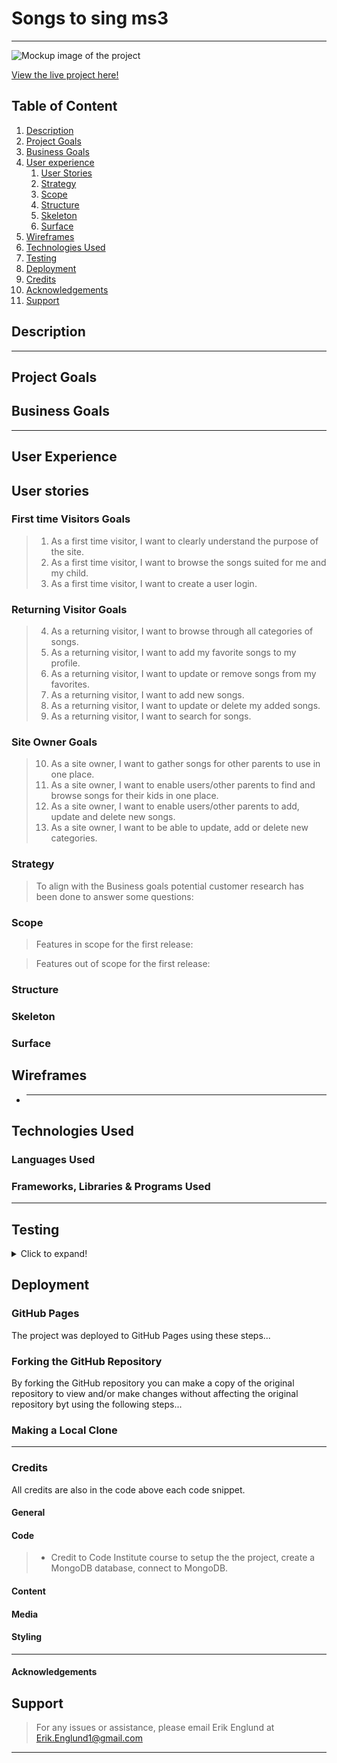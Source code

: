 # Songs to sing ms3

---

![Mockup image of the project]()

[View the live project here!]()

## Table of Content

1. [Description](#description)
2. [Project Goals](#project-goals)
3. [Business Goals](#business-goals)
4. [User experience](#user-experience)
   1. [User Stories](#user-stories)
   2. [Strategy](#strategy)
   3. [Scope](#scope)
   4. [Structure](#structure)
   5. [Skeleton](#skeleton)
   6. [Surface](#surface)
5. [Wireframes](#wireframes)
6. [Technologies Used](#technologies-used)
7. [Testing](#testing)
8. [Deployment](#deployment)
9. [Credits](#credits)
10. [Acknowledgements](#acknowledgements)
11. [Support](#support)

## Description

>

---

## Project Goals

>

## Business Goals

>

---

## User Experience

## User stories

### First time Visitors Goals

> 1. As a first time visitor, I want to clearly understand the purpose of the site.
> 2. As a first time visitor, I want to browse the songs suited for me and my child.
> 3. As a first time visitor, I want to create a user login.

### Returning Visitor Goals

> 4. As a returning visitor, I want to browse through all categories of songs.
> 5. As a returning visitor, I want to add my favorite songs to my profile.
> 6. As a returning visitor, I want to update or remove songs from my favorites.
> 7. As a returning visitor, I want to add new songs.
> 8. As a returning visitor, I want to update or delete my added songs.
> 9. As a returning visitor, I want to search for songs.

### Site Owner Goals

> 10. As a site owner, I want to gather songs for other parents to use in one place.
> 11. As a site owner, I want to enable users/other parents to find and browse songs for their kids in one place.
> 12. As a site owner, I want to enable users/other parents to add, update and delete new songs.
> 13. As a site owner, I want to be able to update, add or delete new categories.

### Strategy

> To align with the Business goals potential customer research has been done to answer some questions:

### Scope

> Features in scope for the first release:

> Features out of scope for the first release:

### Structure

>

### Skeleton

>

### Surface

>

## Wireframes

- ***

## Technologies Used

### Languages Used

>

### Frameworks, Libraries & Programs Used

>

---

## Testing

<details>
<summary>Click to expand!</summary>

The W3C Markup Validator, W3C CSS Validator Services and Jshint were used to validate every page of the project to ensure there were no syntax errors in the project.

>

### Testing of User Stories from the User Story Section

> 1. As a first time visitor

> 6. As a returning visitor i want to make a purchase for take away:

> 8. As a site owner i want to expose the restaurant to the local community:

### Bugs found and fixed during development:

>

### Browser compatibility

>

### Functional tests on different devices

>

</details>

## Deployment

### GitHub Pages

The project was deployed to GitHub Pages using these steps...

>

### Forking the GitHub Repository

By forking the GitHub repository you can make a copy of the original repository to view and/or make changes without affecting the original repository byt using the following steps...

>

### Making a Local Clone

>

---

### Credits

All credits are also in the code above each code snippet.

#### General

>

#### Code

> - Credit to Code Institute course to setup the the project, create a MongoDB database, connect to MongoDB.

#### Content

>

#### Media

>

#### Styling

>

---

#### Acknowledgements

>

## Support

> For any issues or assistance, please email Erik Englund at Erik.Englund1@gmail.com

---
